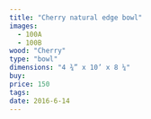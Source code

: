 ```yaml
---
title: "Cherry natural edge bowl"
images:
  - 100A
  - 100B
wood: "Cherry"
type: "bowl"
dimensions: "4 ¾” x 10’ x 8 ¼"
buy:
price: 150
tags:
date: 2016-6-14
---
```


